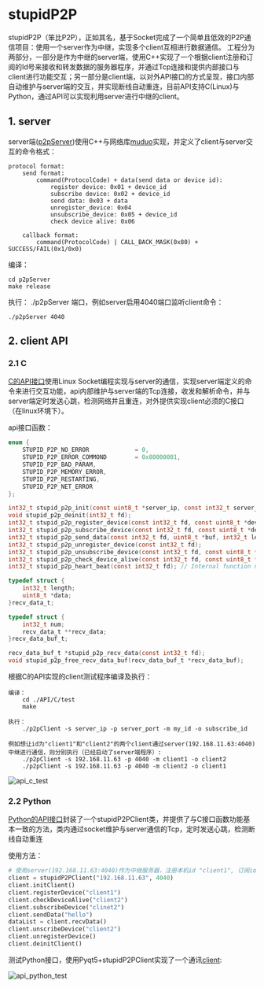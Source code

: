 # stupidP2P
stupidP2P（笨比P2P），正如其名，基于Socket完成了一个简单且低效的P2P通信项目：使用一个server作为中继，实现多个client互相进行数据通信。
工程分为两部分，一部分是作为中继的server端，使用C++实现了一个根据client注册和订阅的Id号来接收和转发数据的服务器程序，并通过Tcp连接和提供内部接口与client进行功能交互；另一部分是client端，以对外API接口的方式呈现，接口内部自动维护与server端的交互，并实现断线自动重连，目前API支持C(Linux)与Python，通过API可以实现利用server进行中继的client。

## 1. server
server端([p2pServer](https://github.com/zach0zhang/stupidP2P/tree/master/p2pServer))使用C++与网络库[muduo](https://github.com/chenshuo/muduo)实现，并定义了client与server交互的命令格式：

```
protocol format:
    send format:
        command(ProtocolCode) + data(send data or device id):
            register device: 0x01 + device_id
            subscribe device: 0x02 + device_id
            send data: 0x03 + data
            unregister_device: 0x04
            unsubscribe_device: 0x05 + device_id
            check device alive: 0x06

    callback format:
        command(ProtocolCode) | CALL_BACK_MASK(0x80) + SUCCESS/FAIL(0x1/0x0)
```

编译：
```
cd p2pServer
make release
```

执行： ./p2pServer 端口，例如server启用4040端口监听client命令：
```
./p2pServer 4040
```

## 2. client API
### 2.1 C

[C的API接口](https://github.com/zach0zhang/stupidP2P/tree/master/API/C)使用Linux Socket编程实现与server的通信，实现server端定义的命令来进行交互功能，api内部维护与server端的Tcp连接，收发和解析命令，并与server端定时发送心跳，检测网络并且重连，对外提供实现client必须的C接口（在linux环境下）。

api接口函数：
```C
enum {
    STUPID_P2P_NO_ERROR             = 0,
    STUPID_P2P_ERROR_COMMOND        = 0x80000001,
    STUPID_P2P_BAD_PARAM,
    STUPID_P2P_MEMORY_ERROR,
    STUPID_P2P_RESTARTING,
    STUPID_P2P_NET_ERROR
};

int32_t stupid_p2p_init(const uint8_t *server_ip, const int32_t server_port);
void stupid_p2p_deinit(int32_t fd);
int32_t stupid_p2p_register_device(const int32_t fd, const uint8_t *device_id);
int32_t stupid_p2p_subscribe_device(const int32_t fd, const uint8_t *device_id);
int32_t stupid_p2p_send_data(const int32_t fd, uint8_t *buf, int32_t length);
int32_t stupid_p2p_unregister_device(const int32_t fd);
int32_t stupid_p2p_unsubscribe_device(const int32_t fd, const uint8_t *device_id);
int32_t stupid_p2p_check_device_alive(const int32_t fd, const uint8_t *device_id);
int32_t stupid_p2p_heart_beat(const int32_t fd); // Internal function no need to call

typedef struct {
    int32_t length;
    uint8_t *data;
}recv_data_t;

typedef struct {
    int32_t num;
    recv_data_t **recv_data;
}recv_data_buf_t;

recv_data_buf_t *stupid_p2p_recv_data(const int32_t fd);
void stupid_p2p_free_recv_data_buf(recv_data_buf_t *recv_data_buf);
```

根据C的API实现的client测试程序编译及执行：
```
编译：
    cd ./API/C/test
    make

执行：
    ./p2pClient -s server_ip -p server_port -m my_id -o subscribe_id

例如想让id为"client1"和"client2"的两个client通过server(192.168.11.63:4040)中继进行通信，则分别执行（已经启动了server端程序）:
    ./p2pClient -s 192.168.11.63 -p 4040 -m client1 -o client2
    ./p2pClient -s 192.168.11.63 -p 4040 -m client2 -o client1

```

![api_c_test](https://github.com/zach0zhang/stupidP2P/tree/master/doc/pic/api_c_test.png)

### 2.2 Python
[Python的API接口](https://github.com/zach0zhang/stupidP2P/tree/master/API/Python)封装了一个stupidP2PClient类，并提供了与C接口函数功能基本一致的方法，类内通过socket维护与server通信的Tcp，定时发送心跳，检测断线自动重连

使用方法：

```Python
# 使用server(192.168.11.63:4040)作为中继服务器，注册本机id "client1", 订阅id "client2"
client = stupidP2PClient("192.168.11.63", 4040)
client.initClient()
client.registerDevice("client1")
client.checkDeviceAlive("client2")
client.subscribeDevice("clinet2")
client.sendData("hello")
dataList = client.recvData()
client.unscribeDevice("client2")
client.unregisterDevice()
client.deinitClient()
```

测试Python接口，使用Pyqt5+stupidP2PClient实现了一个通讯[client](https://github.com/zach0zhang/stupidP2P/tree/master/API/Python/test):

![api_python_test](https://github.com/zach0zhang/stupidP2P/tree/master/doc/pic/api_python_test.gif)

